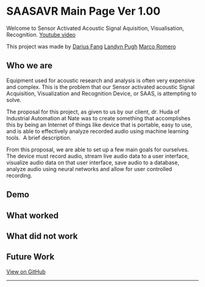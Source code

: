 # SAASAVR Main Page Ver 1.00
Welcome to Sensor Activated Acoustic Signal Aquisition, Visualisation, Recognition. [Youtube video](https://www.youtube.com/watch?v=FkJ5tvA459M)

This project was made by [Darius Fang]() [Landyn Pugh]() [Marco Romero]()
## Who we are
Equipment used for acoustic research and analysis is often very expensive and complex. This is the problem that our Sensor activated acoustic Signal Acquisition, Visualization and Recognition Device, or SAAS, is attempting to solve. 

The proposal for this project, as given to us by our client, dr. Huda of Industrial Automation at Nate was to create something that accomplishes this by being an Internet of things like device that is portable, easy to use, and is able to effectively analyze recorded audio using machine learning tools. 
A brief description.

From this proposal, we are able to set up a few main goals for ourselves. The device must record audio, stream live audio data to a user interface, visualize audio data on that user interface, save audio to a database, analyze audio using neural networks and allow for user controlled recording. 


## Demo

## What worked

## What did not work

## Future Work
[View on GitHub](https://github.com/SAASAVR/)



---
